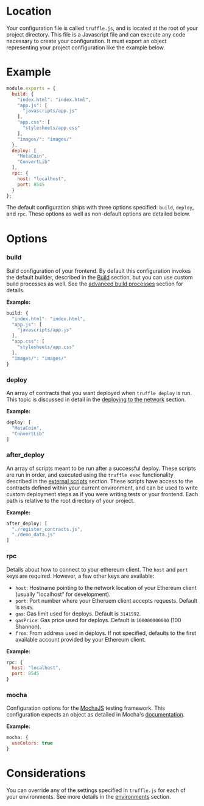# Location

Your configuration file is called `truffle.js`, and is located at the root of your project directory. This file is a Javascript file and can execute any code necessary to create your configuration. It must export an object representing your project configuration like the example below.

# Example

```javascript
module.exports = {
  build: {
    "index.html": "index.html",
    "app.js": [
      "javascripts/app.js"
    ],
    "app.css": [
      "stylesheets/app.css"
    ],
    "images/": "images/"
  },
  deploy: [
    "MetaCoin",
    "ConvertLib"
  ],
  rpc: {
    host: "localhost",
    port: 8545
  }
};
```

The default configuration ships with three options specified: `build`, `deploy`, and `rpc`. These options as well as non-default options are detailed below.

# Options

### build

Build configuration of your frontend. By default this configuration invokes the default builder, described in the [Build](../getting_started/build.md) section, but you can use custom build processes as well. See the [advanced build processes](build_processes.md) section for details.

**Example:**

```javascript
build: {
  "index.html": "index.html",
  "app.js": [
    "javascripts/app.js"
  ],
  "app.css": [
    "stylesheets/app.css"
  ],
  "images/": "images/"
}
```

### deploy

An array of contracts that you want deployed when `truffle deploy` is run. This topic is discussed in detail in the [deploying to the network](../getting_started/deploy.md) section.

**Example:**

```javascript
deploy: [
  "MetaCoin",
  "ConvertLib"
]
```

### after_deploy

An array of scripts meant to be run after a successful deploy. These scripts are run in order, and executed using the `truffle exec` functionality described in the [external scripts](../getting_started/scripts.md) section. These scripts have access to the contracts defined within your current environment, and can be used to write custom deployment steps as if you were writing tests or your frontend. Each path is relative to the root directory of your project.

**Example:**

```javascript
after_deploy: [
  "./register_contracts.js",
  "./demo_data.js"
]
```

### rpc

Details about how to connect to your ethereum client. The `host` and `port` keys are required. However, a few other keys are available:

* `host`: Hostname pointing to the network location of your Ethereum client (usually "localhost" for development).
* `port`: Port number where your Etheruem client accepts requests. Default is `8545`.
* `gas`: Gas limit used for deploys. Default is `3141592`.  
* `gasPrice`: Gas price used for deploys. Default is `100000000000` (100 Shannon).
* `from`: From address used in deploys. If not specified, defaults to the first available account provided by your Ethereum client.

**Example:**

```javascript
rpc: {
  host: "localhost",
  port: 8545
}
```

### mocha

Configuration options for the [MochaJS](http://mochajs.org/) testing framework. This configuration expects an object as detailed in Mocha's [documentation](https://github.com/mochajs/mocha/wiki/Using-mocha-programmatically#set-options).

**Example:**

```javascript
mocha: {
  useColors: true
}
```

# Considerations

You can override any of the settings specified in `truffle.js` for each of your environments. See more details in the [environments](environments.md) section.
